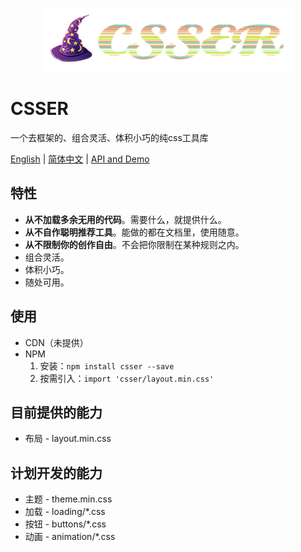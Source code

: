 <p align="center">
  <img src="./src/assets/logo.png">
</p>

# CSSER
一个去框架的、组合灵活、体积小巧的纯css工具库

[English](https://github.com/hirgb/csser) | [简体中文](https://github.com/hirgb/csser/blob/master/README_zh.md) | [API and Demo](http://hirgb.com/csser)

## 特性

- **从不加载多余无用的代码**。需要什么，就提供什么。
- **从不自作聪明推荐工具**。能做的都在文档里，使用随意。
- **从不限制你的创作自由**。不会把你限制在某种规则之内。
- 组合灵活。
- 体积小巧。
- 随处可用。

## 使用
- CDN（未提供）
- NPM
  1. 安装：`npm install csser --save`
  2. 按需引入：`import 'csser/layout.min.css'`

## 目前提供的能力

- 布局 - layout.min.css

## 计划开发的能力

- 主题 - theme.min.css
- 加载 - loading/*.css
- 按钮 - buttons/*.css
- 动画 - animation/*.css